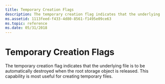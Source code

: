 ```yaml
---
title: Temporary Creation Flags
description: The temporary creation flag indicates that the underlying file is to be automatically destroyed when the root storage object is released. This capability is most useful for creating temporary files.
ms.assetid: 1113feed-f433-4d80-8561-f1495e09ce63
ms.topic: reference
ms.date: 05/31/2018
---
```


# Temporary Creation Flags

The temporary creation flag indicates that the underlying file is to be automatically destroyed when the root storage object is released. This capability is most useful for creating temporary files.

 

 




